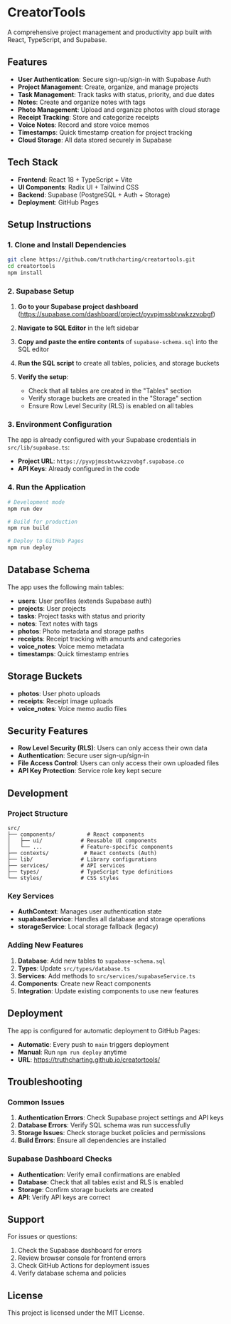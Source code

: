 # CreatorTools

A comprehensive project management and productivity app built with React, TypeScript, and Supabase.

## Features

- **User Authentication**: Secure sign-up/sign-in with Supabase Auth
- **Project Management**: Create, organize, and manage projects
- **Task Management**: Track tasks with status, priority, and due dates
- **Notes**: Create and organize notes with tags
- **Photo Management**: Upload and organize photos with cloud storage
- **Receipt Tracking**: Store and categorize receipts
- **Voice Notes**: Record and store voice memos
- **Timestamps**: Quick timestamp creation for project tracking
- **Cloud Storage**: All data stored securely in Supabase

## Tech Stack

- **Frontend**: React 18 + TypeScript + Vite
- **UI Components**: Radix UI + Tailwind CSS
- **Backend**: Supabase (PostgreSQL + Auth + Storage)
- **Deployment**: GitHub Pages

## Setup Instructions

### 1. Clone and Install Dependencies

```bash
git clone https://github.com/truthcharting/creatortools.git
cd creatortools
npm install
```

### 2. Supabase Setup

1. **Go to your Supabase project dashboard** (https://supabase.com/dashboard/project/pyvpjmssbtvwkzzvobgf)

2. **Navigate to SQL Editor** in the left sidebar

3. **Copy and paste the entire contents** of `supabase-schema.sql` into the SQL editor

4. **Run the SQL script** to create all tables, policies, and storage buckets

5. **Verify the setup**:
   - Check that all tables are created in the "Tables" section
   - Verify storage buckets are created in the "Storage" section
   - Ensure Row Level Security (RLS) is enabled on all tables

### 3. Environment Configuration

The app is already configured with your Supabase credentials in `src/lib/supabase.ts`:

- **Project URL**: `https://pyvpjmssbtvwkzzvobgf.supabase.co`
- **API Keys**: Already configured in the code

### 4. Run the Application

```bash
# Development mode
npm run dev

# Build for production
npm run build

# Deploy to GitHub Pages
npm run deploy
```

## Database Schema

The app uses the following main tables:

- **users**: User profiles (extends Supabase auth)
- **projects**: User projects
- **tasks**: Project tasks with status and priority
- **notes**: Text notes with tags
- **photos**: Photo metadata and storage paths
- **receipts**: Receipt tracking with amounts and categories
- **voice_notes**: Voice memo metadata
- **timestamps**: Quick timestamp entries

## Storage Buckets

- **photos**: User photo uploads
- **receipts**: Receipt image uploads  
- **voice_notes**: Voice memo audio files

## Security Features

- **Row Level Security (RLS)**: Users can only access their own data
- **Authentication**: Secure user sign-up/sign-in
- **File Access Control**: Users can only access their own uploaded files
- **API Key Protection**: Service role key kept secure

## Development

### Project Structure

```
src/
├── components/          # React components
│   ├── ui/            # Reusable UI components
│   └── ...            # Feature-specific components
├── contexts/           # React contexts (Auth)
├── lib/               # Library configurations
├── services/          # API services
├── types/             # TypeScript type definitions
└── styles/            # CSS styles
```

### Key Services

- **AuthContext**: Manages user authentication state
- **supabaseService**: Handles all database and storage operations
- **storageService**: Local storage fallback (legacy)

### Adding New Features

1. **Database**: Add new tables to `supabase-schema.sql`
2. **Types**: Update `src/types/database.ts`
3. **Services**: Add methods to `src/services/supabaseService.ts`
4. **Components**: Create new React components
5. **Integration**: Update existing components to use new features

## Deployment

The app is configured for automatic deployment to GitHub Pages:

- **Automatic**: Every push to `main` triggers deployment
- **Manual**: Run `npm run deploy` anytime
- **URL**: https://truthcharting.github.io/creatortools/

## Troubleshooting

### Common Issues

1. **Authentication Errors**: Check Supabase project settings and API keys
2. **Database Errors**: Verify SQL schema was run successfully
3. **Storage Issues**: Check storage bucket policies and permissions
4. **Build Errors**: Ensure all dependencies are installed

### Supabase Dashboard Checks

- **Authentication**: Verify email confirmations are enabled
- **Database**: Check that all tables exist and RLS is enabled
- **Storage**: Confirm storage buckets are created
- **API**: Verify API keys are correct

## Support

For issues or questions:

1. Check the Supabase dashboard for errors
2. Review browser console for frontend errors
3. Check GitHub Actions for deployment issues
4. Verify database schema and policies

## License

This project is licensed under the MIT License.  